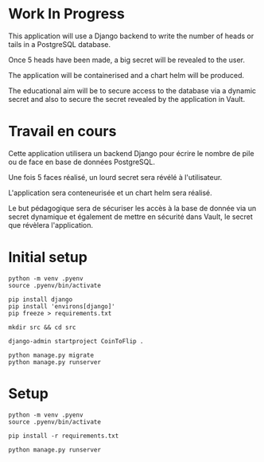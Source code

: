 # Work In Progress

This application will use a Django backend to write the number of heads or tails in a PostgreSQL database.

Once 5 heads have been made, a big secret will be revealed to the user.

The application will be containerised and a chart helm will be produced.

The educational aim will be to secure access to the database via a dynamic secret and also to secure the secret revealed by the application in Vault.

# Travail en cours

Cette application utilisera un backend Django pour écrire le nombre de pile ou de face en base de données PostgreSQL.

Une fois 5 faces réalisé, un lourd secret sera révélé à l'utilisateur.

L'application sera conteneurisée et un chart helm sera réalisé.

Le but pédagogique sera de sécuriser les accès à la base de donnée via un secret dynamique et également de mettre en sécurité dans Vault, le secret que révèlera l'application.

# Initial setup

```shell
python -m venv .pyenv
source .pyenv/bin/activate

pip install django
pip install 'environs[django]'
pip freeze > requirements.txt
```

```shell
mkdir src && cd src

django-admin startproject CoinToFlip .

python manage.py migrate
python manage.py runserver
```

# Setup

```shell
python -m venv .pyenv
source .pyenv/bin/activate

pip install -r requirements.txt

python manage.py runserver
```
